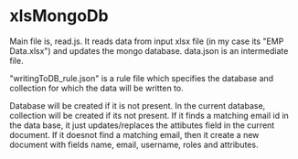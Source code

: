 # xlsMongoDb

Main file is, read.js.
It reads data from input xlsx file (in my case its "EMP Data.xlsx") and updates the mongo database.
data.json is an intermediate file.

"writingToDB_rule.json" is a rule file which specifies the database and collection for which the data will be written to.

Database will be created if it is not present.
In the current database, collection will be created if its not present.
If it finds a matching email id in the data base, it just updates/replaces the attibutes field in the current document.
If it doesnot find a matching email, then it create a new document with fields name, email, username, roles and attributes.

